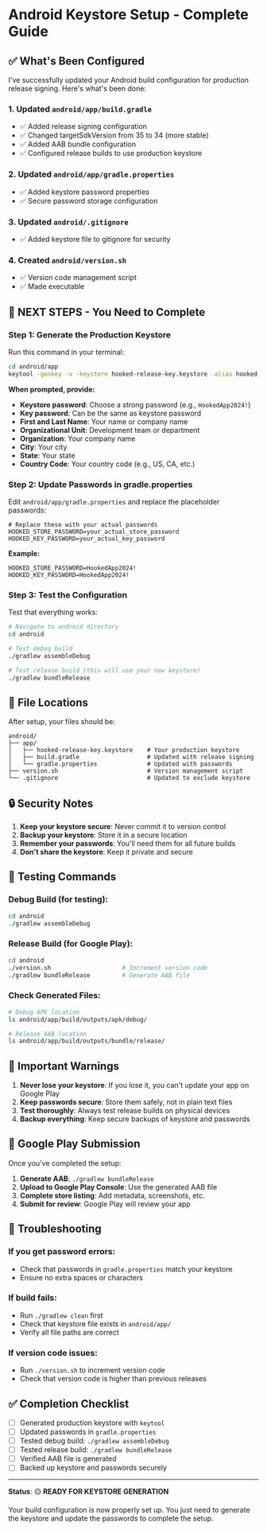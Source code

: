 # Android Keystore Setup - Complete Guide

## ✅ What's Been Configured

I've successfully updated your Android build configuration for production release signing. Here's what's been done:

### 1. Updated `android/app/build.gradle`
- ✅ Added release signing configuration
- ✅ Changed targetSdkVersion from 35 to 34 (more stable)
- ✅ Added AAB bundle configuration
- ✅ Configured release builds to use production keystore

### 2. Updated `android/app/gradle.properties`
- ✅ Added keystore password properties
- ✅ Secure password storage configuration

### 3. Updated `android/.gitignore`
- ✅ Added keystore file to gitignore for security

### 4. Created `android/version.sh`
- ✅ Version code management script
- ✅ Made executable

## 🚨 NEXT STEPS - You Need to Complete

### Step 1: Generate the Production Keystore

Run this command in your terminal:

```bash
cd android/app
keytool -genkey -v -keystore hooked-release-key.keystore -alias hooked-key-alias -keyalg RSA -keysize 2048 -validity 10000
```

**When prompted, provide:**
- **Keystore password**: Choose a strong password (e.g., `HookedApp2024!`)
- **Key password**: Can be the same as keystore password
- **First and Last Name**: Your name or company name
- **Organizational Unit**: Development team or department  
- **Organization**: Your company name
- **City**: Your city
- **State**: Your state
- **Country Code**: Your country code (e.g., US, CA, etc.)

### Step 2: Update Passwords in gradle.properties

Edit `android/app/gradle.properties` and replace the placeholder passwords:

```properties
# Replace these with your actual passwords
HOOKED_STORE_PASSWORD=your_actual_store_password
HOOKED_KEY_PASSWORD=your_actual_key_password
```

**Example:**
```properties
HOOKED_STORE_PASSWORD=HookedApp2024!
HOOKED_KEY_PASSWORD=HookedApp2024!
```

### Step 3: Test the Configuration

Test that everything works:

```bash
# Navigate to android directory
cd android

# Test debug build
./gradlew assembleDebug

# Test release build (this will use your new keystore)
./gradlew bundleRelease
```

## 📁 File Locations

After setup, your files should be:

```
android/
├── app/
│   ├── hooked-release-key.keystore    # Your production keystore
│   ├── build.gradle                   # Updated with release signing
│   └── gradle.properties              # Updated with passwords
├── version.sh                         # Version management script
└── .gitignore                         # Updated to exclude keystore
```

## 🔒 Security Notes

1. **Keep your keystore secure**: Never commit it to version control
2. **Backup your keystore**: Store it in a secure location
3. **Remember your passwords**: You'll need them for all future builds
4. **Don't share the keystore**: Keep it private and secure

## 🧪 Testing Commands

### Debug Build (for testing):
```bash
cd android
./gradlew assembleDebug
```

### Release Build (for Google Play):
```bash
cd android
./version.sh                    # Increment version code
./gradlew bundleRelease         # Generate AAB file
```

### Check Generated Files:
```bash
# Debug APK location
ls android/app/build/outputs/apk/debug/

# Release AAB location  
ls android/app/build/outputs/bundle/release/
```

## 🚨 Important Warnings

1. **Never lose your keystore**: If you lose it, you can't update your app on Google Play
2. **Keep passwords secure**: Store them safely, not in plain text files
3. **Test thoroughly**: Always test release builds on physical devices
4. **Backup everything**: Keep secure backups of keystore and passwords

## 📱 Google Play Submission

Once you've completed the setup:

1. **Generate AAB**: `./gradlew bundleRelease`
2. **Upload to Google Play Console**: Use the generated AAB file
3. **Complete store listing**: Add metadata, screenshots, etc.
4. **Submit for review**: Google Play will review your app

## 🔧 Troubleshooting

### If you get password errors:
- Check that passwords in `gradle.properties` match your keystore
- Ensure no extra spaces or characters

### If build fails:
- Run `./gradlew clean` first
- Check that keystore file exists in `android/app/`
- Verify all file paths are correct

### If version code issues:
- Run `./version.sh` to increment version code
- Check that version code is higher than previous releases

## ✅ Completion Checklist

- [ ] Generated production keystore with `keytool`
- [ ] Updated passwords in `gradle.properties`
- [ ] Tested debug build: `./gradlew assembleDebug`
- [ ] Tested release build: `./gradlew bundleRelease`
- [ ] Verified AAB file is generated
- [ ] Backed up keystore and passwords securely

---

**Status**: 🟡 **READY FOR KEYSTORE GENERATION**

Your build configuration is now properly set up. You just need to generate the keystore and update the passwords to complete the setup. 